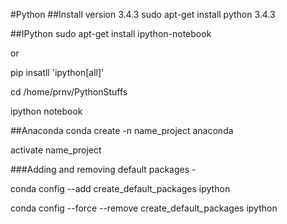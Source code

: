 #Python
##Install version 3.4.3
sudo apt-get install python 3.4.3

##IPython
sudo apt-get install ipython-notebook

or

pip insatll 'ipython[all]'


cd /home/prnv/PythonStuffs

ipython notebook

##Anaconda
conda create -n name_project anaconda

activate name_project

###Adding and removing default packages -

conda config --add create_default_packages ipython

conda config --force --remove create_default_packages ipython

